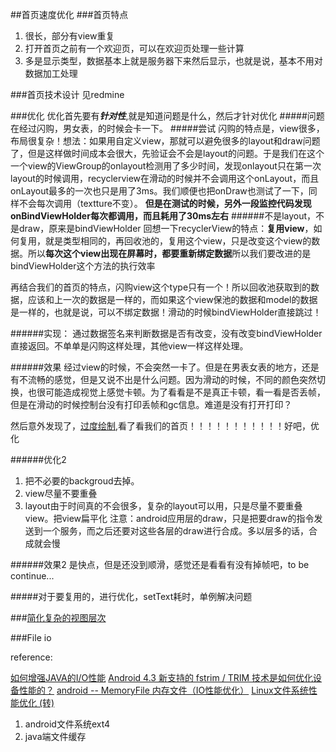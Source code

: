 ##首页速度优化
###首页特点
1. 很长，部分有view重复
2. 打开首页之前有一个欢迎页，可以在欢迎页处理一些计算
3. 多是显示类型，数据基本上就是服务器下来然后显示，也就是说，基本不用对数据加工处理

###首页技术设计
见redmine

###优化
优化首先要有***针对性***,就是知道问题是什么，然后才针对优化
#####问题
在经过闪购，男女表，的时候会卡一下。
#####尝试
闪购的特点是，view很多，布局很复杂！想法：如果用自定义view，那就可以避免很多的layout和draw问题了，但是这样做时间成本会很大，先验证会不会是layout的问题。于是我们在这个一个view的ViewGroup的onlayout检测用了多少时间，发现onlayout只在第一次layout的时候调用，recyclerview在滑动的时候并不会调用这个onLayout，而且onLayout最多的一次也只是用了3ms。我们顺便也把onDraw也测试了一下，同样不会每次调用（textture不变）。
**但是在测试的时候，另外一段监控代码发现onBindViewHolder每次都调用，而且耗用了30ms左右**
######不是layout，不是draw，原来是bindViewHolder
回想一下recyclerView的特点：**复用view**，如何复用，就是类型相同的，再回收池的，复用这个view，只是改变这个view的数据。所以**每次这个view出现在屏幕时，都要重新绑定数据**所以我们要改进的是bindViewHolder这个方法的执行效率

再结合我们的首页的特点，闪购view这个type只有一个！所以回收池获取到的数据，应该和上一次的数据是一样的，而如果这个view保池的数据和model的数据是一样的，也就是说，可以不绑定数据！滑动的时候bindViewHolder直接跳过！

######实现：
通过数据签名来判断数据是否有改变，没有改变bindViewHolder直接返回。不单单是闪购这样处理，其他view一样这样处理。

######效果
经过view的时候，不会突然一卡了。但是在男表女表的地方，还是有不流畅的感觉，但是又说不出是什么问题。因为滑动的时候，不同的颜色突然切换，也很可能造成视觉上感觉卡顿。为了看看是不是真正卡顿，看一看是否丢帧，但是在滑动的时候控制台没有打印丢帧和gc信息。难道是没有打开打印？

然后意外发现了，[过度绘制](http://www.cnblogs.com/tianzhijiexian/p/4277732.html),看了看我们的首页！！！！！！！！！！！好吧，优化

######优化2
1. 把不必要的backgroud去掉。
2. view尽量不要重叠
3. layout由于时间真的不会很多，复杂的layout可以用，只是尽量不要重叠view。把view扁平化
注意：android应用层的draw，只是把要draw的指令发送到一个服务，而之后还要对这些各层的draw进行合成。多以层多的话，合成就会慢

######效果2
是快点，但是还没到顺滑，感觉还是看看有没有掉帧吧，to be continue...


#####对于要复用的，进行优化，setText耗时，单例解决问题




###[简化复杂的视图层次](https://github.com/hehonghuidev/android-tech-frontier/blob/master/issue-45/%E7%AE%80%E5%8C%96%E5%A4%8D%E6%9D%82%E7%9A%84%E8%A7%86%E5%9B%BE%E5%B1%82%E6%AC%A1.md)


###File io

reference:

[如何增强JAVA的I/O性能](http://www.importnew.com/1068.html)
[Android 4.3 新支持的 fstrim / TRIM 技术是如何优化设备性能的？](https://www.zhihu.com/question/21409487)
[android -- MemoryFile 内存文件（IO性能优化）](http://blog.csdn.net/andyhuabing/article/details/7602196)
[Linux文件系统性能优化 (转)](http://www.cnblogs.com/hoys/p/3407674.html)

1. android文件系统ext4
2. java端文件缓存